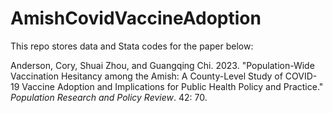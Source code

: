 # AmishCovidVaccineAdoption
This repo stores data and Stata codes for the paper below:

Anderson, Cory, Shuai Zhou, and Guangqing Chi. 2023. "Population-Wide Vaccination Hesitancy among the Amish: A County-Level Study of COVID-19 Vaccine Adoption and Implications for Public Health Policy and Practice." _Population Research and Policy Review_. 42: 70.
